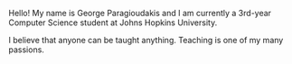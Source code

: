 Hello! My name is George Paragioudakis and I am currently a 3rd-year Computer Science student at Johns Hopkins University.

I believe that anyone can be taught anything. Teaching is one of my many passions.
